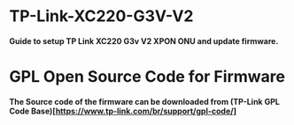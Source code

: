 # TP-Link-XC220-G3V-V2
#### Guide to setup TP Link XC220 G3v V2 XPON ONU and update firmware.

# GPL Open Source Code for Firmware
#### The Source code of the firmware can be downloaded from (TP-Link GPL Code Base)[https://www.tp-link.com/br/support/gpl-code/]
